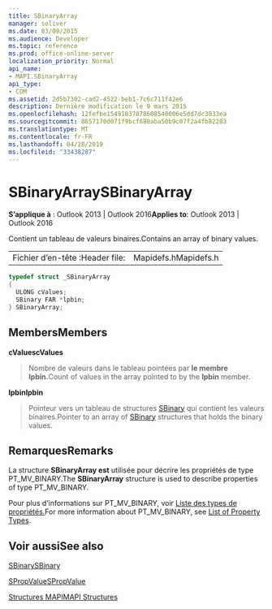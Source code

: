 ```yaml
---
title: SBinaryArray
manager: soliver
ms.date: 03/09/2015
ms.audience: Developer
ms.topic: reference
ms.prod: office-online-server
localization_priority: Normal
api_name:
- MAPI.SBinaryArray
api_type:
- COM
ms.assetid: 2d5b7302-cad2-4522-beb1-7c6c711f42e6
description: Dernière modification le 9 mars 2015
ms.openlocfilehash: 12fefbe15491837878608540006e5dd7dc3033ea
ms.sourcegitcommit: 8657170d071f9bcf680aba50b9c07f2a4fb82283
ms.translationtype: MT
ms.contentlocale: fr-FR
ms.lasthandoff: 04/28/2019
ms.locfileid: "33438287"
---
```

# <a name="sbinaryarray"></a><span data-ttu-id="a27ad-103">SBinaryArray</span><span class="sxs-lookup"><span data-stu-id="a27ad-103">SBinaryArray</span></span>

  
  
<span data-ttu-id="a27ad-104">**S’applique à** : Outlook 2013 | Outlook 2016</span><span class="sxs-lookup"><span data-stu-id="a27ad-104">**Applies to**: Outlook 2013 | Outlook 2016</span></span> 
  
<span data-ttu-id="a27ad-105">Contient un tableau de valeurs binaires.</span><span class="sxs-lookup"><span data-stu-id="a27ad-105">Contains an array of binary values.</span></span> 
  
|||
|:-----|:-----|
|<span data-ttu-id="a27ad-106">Fichier d’en-tête :</span><span class="sxs-lookup"><span data-stu-id="a27ad-106">Header file:</span></span>  <br/> |<span data-ttu-id="a27ad-107">Mapidefs.h</span><span class="sxs-lookup"><span data-stu-id="a27ad-107">Mapidefs.h</span></span>  <br/> |
   
```cpp
typedef struct _SBinaryArray
{
  ULONG cValues;
  SBinary FAR *lpbin;
} SBinaryArray;

```

## <a name="members"></a><span data-ttu-id="a27ad-108">Members</span><span class="sxs-lookup"><span data-stu-id="a27ad-108">Members</span></span>

 <span data-ttu-id="a27ad-109">**cValues**</span><span class="sxs-lookup"><span data-stu-id="a27ad-109">**cValues**</span></span>
  
> <span data-ttu-id="a27ad-110">Nombre de valeurs dans le tableau pointées par **le membre lpbin.**</span><span class="sxs-lookup"><span data-stu-id="a27ad-110">Count of values in the array pointed to by the **lpbin** member.</span></span> 
    
 <span data-ttu-id="a27ad-111">**lpbin**</span><span class="sxs-lookup"><span data-stu-id="a27ad-111">**lpbin**</span></span>
  
> <span data-ttu-id="a27ad-112">Pointeur vers un tableau de structures [SBinary](sbinary.md) qui contient les valeurs binaires.</span><span class="sxs-lookup"><span data-stu-id="a27ad-112">Pointer to an array of [SBinary](sbinary.md) structures that holds the binary values.</span></span> 
    
## <a name="remarks"></a><span data-ttu-id="a27ad-113">Remarques</span><span class="sxs-lookup"><span data-stu-id="a27ad-113">Remarks</span></span>

<span data-ttu-id="a27ad-114">La structure **SBinaryArray est** utilisée pour décrire les propriétés de type PT_MV_BINARY.</span><span class="sxs-lookup"><span data-stu-id="a27ad-114">The **SBinaryArray** structure is used to describe properties of type PT_MV_BINARY.</span></span> 
  
<span data-ttu-id="a27ad-115">Pour plus d’informations sur PT_MV_BINARY, voir [Liste des types de propriétés.](property-types.md)</span><span class="sxs-lookup"><span data-stu-id="a27ad-115">For more information about PT_MV_BINARY, see [List of Property Types](property-types.md).</span></span>
  
## <a name="see-also"></a><span data-ttu-id="a27ad-116">Voir aussi</span><span class="sxs-lookup"><span data-stu-id="a27ad-116">See also</span></span>



[<span data-ttu-id="a27ad-117">SBinary</span><span class="sxs-lookup"><span data-stu-id="a27ad-117">SBinary</span></span>](sbinary.md)
  
[<span data-ttu-id="a27ad-118">SPropValue</span><span class="sxs-lookup"><span data-stu-id="a27ad-118">SPropValue</span></span>](spropvalue.md)


[<span data-ttu-id="a27ad-119">Structures MAPI</span><span class="sxs-lookup"><span data-stu-id="a27ad-119">MAPI Structures</span></span>](mapi-structures.md)

